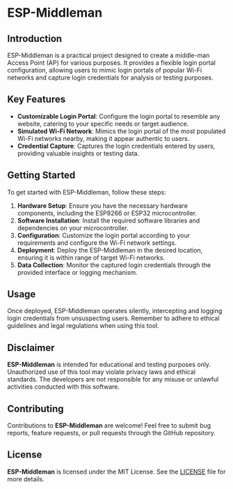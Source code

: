 # ESP-Middleman

## Introduction

ESP-Middleman is a practical project designed to create a middle-man Access Point (AP) for various purposes. It provides a flexible login portal configuration, allowing users to mimic login portals of popular Wi-Fi networks and capture login credentials for analysis or testing purposes.

## Key Features

- **Customizable Login Portal**: Configure the login portal to resemble any website, catering to your specific needs or target audience.
- **Simulated Wi-Fi Network**: Mimics the login portal of the most populated Wi-Fi networks nearby, making it appear authentic to users.
- **Credential Capture**: Captures the login credentials entered by users, providing valuable insights or testing data.

## Getting Started

To get started with ESP-Middleman, follow these steps:

1. **Hardware Setup**: Ensure you have the necessary hardware components, including the ESP8266 or ESP32 microcontroller.
2. **Software Installation**: Install the required software libraries and dependencies on your microcontroller.
3. **Configuration**: Customize the login portal according to your requirements and configure the Wi-Fi network settings.
4. **Deployment**: Deploy the ESP-Middleman in the desired location, ensuring it is within range of target Wi-Fi networks.
5. **Data Collection**: Monitor the captured login credentials through the provided interface or logging mechanism.

## Usage

Once deployed, ESP-Middleman operates silently, intercepting and logging login credentials from unsuspecting users. Remember to adhere to ethical guidelines and legal regulations when using this tool.

## Disclaimer

**ESP-Middleman** is intended for educational and testing purposes only. Unauthorized use of this tool may violate privacy laws and ethical standards. The developers are not responsible for any misuse or unlawful activities conducted with this software.

## Contributing

Contributions to **ESP-Middleman** are welcome! Feel free to submit bug reports, feature requests, or pull requests through the GitHub repository.

## License

**ESP-Middleman** is licensed under the MIT License. See the [LICENSE](LICENSE) file for more details.
